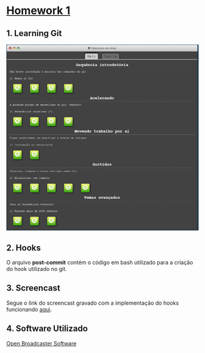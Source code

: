 # [Homework 1](https://github.com/vinicius3w/if1007-Microservices/blob/master/hw/HW1.md)

## 1. Learning Git

![IF1007](/hw1/git.png)

## 2. Hooks

O arquivo **post-commit** contém o código em bash utilizado para a criação do hook utilizado no git.

## 3. Screencast

Segue o link do screencast gravado com a implementação do hooks funcionando [aqui](https://drive.google.com/file/d/1r21blsoHRArDEgB5h2RPgF9wjUbi23qd/view?usp=sharing).

## 4. Software Utilizado
[Open Broadcaster Software](https://obsproject.com/)
